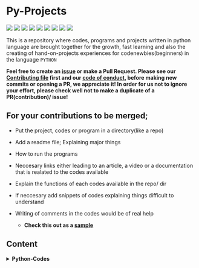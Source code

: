 # Py-Projects

<a href="https://github.com/chryz-hub/py-projects"><img src="https://img.shields.io/badge/PRs-welcome-green"></a> 
<a href="https://github.com/chryz-hub/py-projects"><img src="https://img.shields.io/badge/Contributions-welcome-green"></a> 
<a href="https://github.com/chryz-hub/py-projects/graphs/contributors"><img src="https://img.shields.io/github/contributors/chryz-Hub/py-projects?style=plastic"></a>
<a href="https://github.com/chryz-hub/py-projects/stargazers"><img src="https://img.shields.io/github/stars/chryz-Hub/py-projects?style=plastic"></a>
<a href="https://github.com/chryz-hub/py-projects/network/members"><img src="https://img.shields.io/github/forks/chryz-Hub/py-projects?style=plastic"></a>
<a href="https://github.com/chryz-hub/py-projects/issues?q=is%3Aopen+is%3Aissue"><img src="https://img.shields.io/github/issues/chryz-Hub/py-projects?color=yellow&style=plastic"></a>
<a href="https://github.com/chryz-hub/py-projects/issues?q=is%3Aissue+is%3Aclosed"><img src="https://img.shields.io/github/issues-closed/chryz-Hub/py-projects?style=plastic"></a>
<a href="https://github.com/chryz-hub/py-projects/pulls?q=is%3Aopen+is%3Apr"><img src="https://img.shields.io/github/issues-pr/chryz-Hub/py-projects?color=blue&style=plastic"></a>
<a href="https://github.com/chryz-hub/py-projects/pulls?q=is%3Apr+is%3Aclosed"><img src="https://img.shields.io/github/issues-pr-closed/chryz-Hub/py-projects?color=blue&style=plastic"></a>

This is a repository where codes, programs and projects written in python language are brought together for the growth, fast learning and also the creating of hand-on-projects experiences for codenewbies(beginners) in the language `PYTHON`

__Feel free to create an [issue](https://github.com/chryz-hub/py-tutorials/issues) or make a Pull Request. Please see our [Contributing file](https://github.com/chryz-hub/py-tutorials/blob/master/CONTRIBUTING.md) 
first and our [code of conduct](https://github.com/chryz-hub/py-tutorials/blob/master/CODE_OF_CONDUCT.md), before making new commits or opening a PR, we appreciate it!
In order for us not to ignore your effort, please check well not to make a duplicate of a PR(contribution)/ issue!__

## For your contributions to be merged;

- Put the project, codes or program in a directory(like a repo)
- Add a readme file; Explaining major things
- How to run the programs
- Neccesary links either leading to an article, a video or a documentation that is realated to the codes available
- Explain the functions of each codes available in the repo/ dir
- If neccesary add snippets of codes explaining things difficult to understand
- Writing of comments in the codes would be of real help
 
  * <strong>Check this out as a [sample](https://github.com/chryzcodez/retrieve-json-data)</strong>
 
 ## Content
 
<details>
<summary>
<strong> Python-Codes</strong>
</summary>
    <ul>
        <li><a href="https://github.com/chryz-hub/py-projects/tree/master/all-python-codes/bulk-file-renamer"> Bulk-File-Renamer</a></li>
        <li><a href="https://github.com/chryz-hub/py-projects/tree/master/all-python-codes/dictionary-algo"> Dictionary-algorithm</a></li>
        <li><a href="https://github.com/chryz-hub/py-projects/tree/master/all-python-codes/e-mail-scrapper"> E-mail Scrapper</a></li>
        <li><a href="https://github.com/chryz-hub/py-projects/tree/master/all-python-codes/git-pics-scrapper"> Git-Pics-Scrapper</a></li>
        <li><a href="https://github.com/chryz-hub/py-projects/tree/master/all-python-codes/image-retrieval"> Image Retrieval</a></li>
        <li><a href="https://github.com/chryz-hub/py-projects/tree/master/all-python-codes/retri-itunes-data"> Itunes Data Retrieval</a></li>
        <li><a href="https://github.com/chryz-hub/py-projects/tree/master/all-python-codes/retrieve-school-data"> School Data Retrieval</a></li>
        <li><a href="https://github.com/chryz-hub/py-projects/tree/master/all-python-codes/number-guessing-game"> Number Guessing Game</a></li>
        <li><a href="https://github.com/Mannuel25/py-projects/tree/master/all-python-codes/countdown-timer"> Countdown Timer</a></li>
        <li><a href="https://github.com/Mannuel25/py-projects/tree/master/all-python-codes/longest-word-in-text-file"> Longest Word In Text File</a></li>
        <li><a href="https://github.com/Mannuel25/py-projects/tree/master/all-python-codes/password-generator"> Password Generator</a></li>
        <li><a href="https://github.com/Mannuel25/py-projects/tree/master/all-python-codes/password-validator"> Password Validator</a></li>

   </ul>
</details>

 

